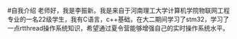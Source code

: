 #自我介绍
老师好，我是李振新。我是来自于河南理工大学计算机学院物联网工程专业的一名22级学生，我有C语言，c++基础，在大二期间学习了stm32，学习了一点rtthread操作系统知识，希望通过夏令营能够增强自己的实时操作系统水平。